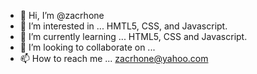 - 👋 Hi, I’m @zacrhone
- 👀 I’m interested in ... HMTL5, CSS, and Javascript.
- 🌱 I’m currently learning ... HTML5, CSS and Javascript.
- 💞️ I’m looking to collaborate on ...
- 📫 How to reach me ... zacrhone@yahoo.com

<!---
zacrhone/zacrhone is a ✨ special ✨ repository because its `README.md` (this file) appears on your GitHub profile.
You can click the Preview link to take a look at your changes.
--->
